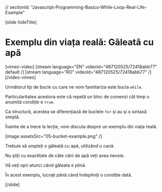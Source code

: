 // sectionId: "Javascript-Programming-Basics-While-Loop-Real-Life-Example"

[slide hideTitle]

# Exemplu din viața reală: Găleată cu apă
[vimeo-video]
[stream language="EN" videoId="487120525/72418abb77" default /]
[stream language="RO" videoId="487120525/72418abb77"  /]
[/video-vimeo]

Următorul tip de bucle cu care ne vom familiariza este bucla `while`.
 
Particularitatea acestora este că repetă un bloc de comenzi cât timp o anumită condiție e `true`. 

Ca structură, acestea se diferențiază de buclele `for` și au și o sintaxă simplă.

Înainte de a trece la lecție, vom discuta despre un exemplu din viața reală.

[image assetsSrc="05-bucket-example.png" /]

Trebuie să umpleți o găleată cu apă, utilizând o cană.

Nu știți cu exactitate de câte căni de apă veți avea nevoie.

Vă veți opri atunci când găleata e plină.

În acest exemplu, lucrați până când îndepliniți o condiție dată.

[/slide]

